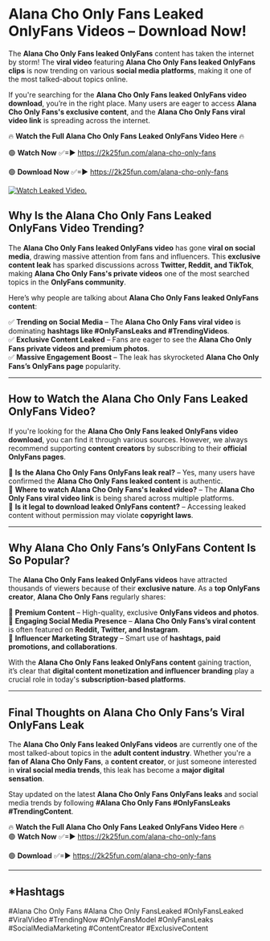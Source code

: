 # Alana Cho Only Fans Leaked OnlyFans Videos – Download Now!

The **Alana Cho Only Fans leaked OnlyFans** content has taken the internet by storm! The **viral video** featuring **Alana Cho Only Fans leaked OnlyFans clips** is now trending on various **social media platforms**, making it one of the most talked-about topics online.  

If you're searching for the **Alana Cho Only Fans leaked OnlyFans video download**, you’re in the right place. Many users are eager to access **Alana Cho Only Fans's exclusive content**, and the **Alana Cho Only Fans viral video link** is spreading across the internet.  

🔥 **Watch the Full Alana Cho Only Fans Leaked OnlyFans Video Here** 🔥  

🟢 **Watch Now** ✅=► https://2k25fun.com/alana-cho-only-fans

🟢 **Download Now** ✅=► https://2k25fun.com/alana-cho-only-fans

[![Watch Leaked Video.](https://miro.medium.com/v2/resize:fit:828/format:webp/1*cilzJN44JGOrTw9NJCrNHA.gif "Watch Leaked Video")](https://2k25fun.com/alana-cho-only-fans)

## **Why Is the Alana Cho Only Fans Leaked OnlyFans Video Trending?**  

The **Alana Cho Only Fans leaked OnlyFans video** has gone **viral on social media**, drawing massive attention from fans and influencers. This **exclusive content leak** has sparked discussions across **Twitter, Reddit, and TikTok**, making **Alana Cho Only Fans's private videos** one of the most searched topics in the **OnlyFans community**.  

Here’s why people are talking about **Alana Cho Only Fans leaked OnlyFans content**:  

✅ **Trending on Social Media** – The **Alana Cho Only Fans viral video** is dominating **hashtags like #OnlyFansLeaks and #TrendingVideos**.  
✅ **Exclusive Content Leaked** – Fans are eager to see the **Alana Cho Only Fans private videos and premium photos**.  
✅ **Massive Engagement Boost** – The leak has skyrocketed **Alana Cho Only Fans’s OnlyFans page** popularity.  

---

## **How to Watch the Alana Cho Only Fans Leaked OnlyFans Video?**  

If you're looking for the **Alana Cho Only Fans leaked OnlyFans video download**, you can find it through various sources. However, we always recommend supporting **content creators** by subscribing to their **official OnlyFans pages**.  

🔹 **Is the Alana Cho Only Fans OnlyFans leak real?** – Yes, many users have confirmed the **Alana Cho Only Fans leaked content** is authentic.  
🔹 **Where to watch Alana Cho Only Fans's leaked video?** – The **Alana Cho Only Fans viral video link** is being shared across multiple platforms.  
🔹 **Is it legal to download leaked OnlyFans content?** – Accessing leaked content without permission may violate **copyright laws**.  

---

## **Why Alana Cho Only Fans’s OnlyFans Content Is So Popular?**  

The **Alana Cho Only Fans leaked OnlyFans videos** have attracted thousands of viewers because of their **exclusive nature**. As a **top OnlyFans creator**, **Alana Cho Only Fans** regularly shares:  

📌 **Premium Content** – High-quality, exclusive **OnlyFans videos and photos**.  
📌 **Engaging Social Media Presence** – **Alana Cho Only Fans’s viral content** is often featured on **Reddit, Twitter, and Instagram**.  
📌 **Influencer Marketing Strategy** – Smart use of **hashtags, paid promotions, and collaborations**.  

With the **Alana Cho Only Fans leaked OnlyFans content** gaining traction, it’s clear that **digital content monetization and influencer branding** play a crucial role in today's **subscription-based platforms**.  

---

## **Final Thoughts on Alana Cho Only Fans’s Viral OnlyFans Leak**  

The **Alana Cho Only Fans leaked OnlyFans videos** are currently one of the most talked-about topics in the **adult content industry**. Whether you're a **fan of Alana Cho Only Fans**, a **content creator**, or just someone interested in **viral social media trends**, this leak has become a **major digital sensation**.  

Stay updated on the latest **Alana Cho Only Fans OnlyFans leaks** and social media trends by following **#Alana Cho Only Fans #OnlyFansLeaks #TrendingContent**.  

🔥 **Watch the Full Alana Cho Only Fans Leaked OnlyFans Video Here** 🔥  
🟢 **Watch Now** ✅=► https://2k25fun.com/alana-cho-only-fans

🟢 **Download** ✅=► https://2k25fun.com/alana-cho-only-fans

---

## *Hashtags
#Alana Cho Only Fans #Alana Cho Only FansLeaked #OnlyFansLeaked #ViralVideo #TrendingNow #OnlyFansModel #OnlyFansLeaks #SocialMediaMarketing #ContentCreator #ExclusiveContent  